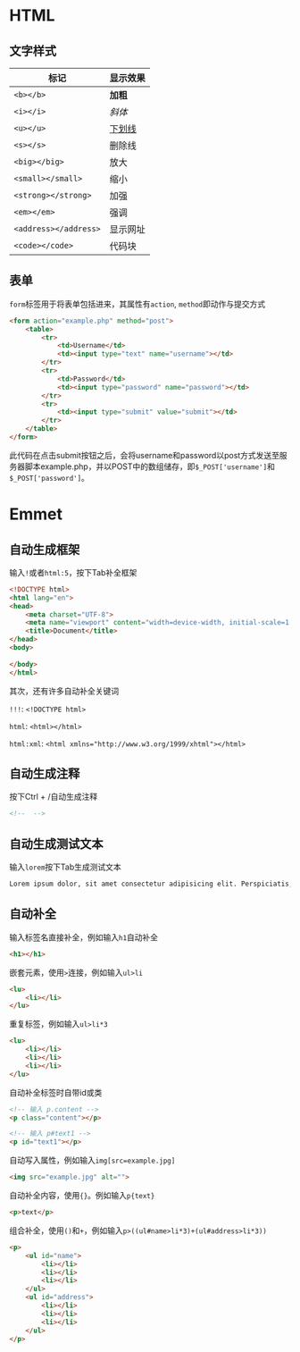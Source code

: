 # HTML

## 文字样式

| 标记                  | 显示效果      |
| --------------------- | ------------- |
| `<b></b>`             | <b>加粗</b>   |
| `<i></i>`             | <i>斜体</i>   |
| `<u></u>`             | <u>下划线</u> |
| `<s></s>`             | 删除线        |
| `<big></big>`         | 放大          |
| `<small></small>`     | 缩小          |
| `<strong></strong>`   | 加强          |
| `<em></em>`           | 强调          |
| `<address></address>` | 显示网址      |
| `<code></code>`       | 代码块        |

## 表单

`form`标签用于将表单包括进来，其属性有`action`, `method`即动作与提交方式

```html
<form action="example.php" method="post">
    <table>
        <tr>
        	<td>Username</td>
            <td><input type="text" name="username"></td>
        </tr>
        <tr>
        	<td>Password</td>
            <td><input type="password" name="password"></td>
        </tr>
        <tr>
        	<td><input type="submit" value="submit"></td>
        </tr>
    </table>
</form>
```

此代码在点击submit按钮之后，会将username和password以post方式发送至服务器脚本example.php，并以POST中的数组储存，即`$_POST['username']`和`$_POST['password']`。



# Emmet

## 自动生成框架

输入`!`或者`html:5`，按下Tab补全框架

```html
<!DOCTYPE html>
<html lang="en">
<head>
    <meta charset="UTF-8">
    <meta name="viewport" content="width=device-width, initial-scale=1.0">
    <title>Document</title>
</head>
<body>
    
</body>
</html>
```

其次，还有许多自动补全关键词

`!!!`: `<!DOCTYPE html>`

`html`: `<html></html>`

`html:xml`: `<html xmlns="http://www.w3.org/1999/xhtml"></html>`

## 自动生成注释

按下Ctrl + /自动生成注释

```html
<!--  -->
```

## 自动生成测试文本

输入`lorem`按下Tab生成测试文本

```html
Lorem ipsum dolor, sit amet consectetur adipisicing elit. Perspiciatis, error voluptates incidunt corrupti recusandae fugiat repellendus distinctio beatae sed atque ab ipsam consequatur. Voluptatem, atque expedita quae vitae dolor corporis!
```

## 自动补全

输入标签名直接补全，例如输入`h1`自动补全

```html
<h1></h1>
```

嵌套元素，使用`>`连接，例如输入`ul>li`

```html
<lu>
    <li></li>
</lu>
```

重复标签，例如输入`ul>li*3`

```html
<lu>
    <li></li>
    <li></li>
    <li></li>
</lu>
```

自动补全标签时自带id或类

```html
<!-- 输入 p.content -->
<p class="content"></p>

<!-- 输入 p#text1 -->
<p id="text1"></p>
```

自动写入属性，例如输入`img[src=example.jpg]`

```html
<img src="example.jpg" alt="">
```



自动补全内容，使用`{}`。例如输入`p{text}`

```html
<p>text</p>
```

组合补全，使用`()`和`+`，例如输入`p>((ul#name>li*3)+(ul#address>li*3))`

```html
<p>
    <ul id="name">
        <li></li>
        <li></li>
        <li></li>
    </ul>
    <ul id="address">
        <li></li>
        <li></li>
        <li></li>
    </ul>
</p>
```

